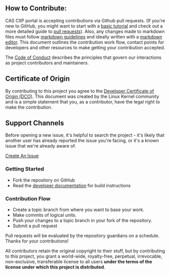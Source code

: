 ## How to Contribute:

CAS CIIP portal is accepting contributions via Github pull requests. (If you're new to GitHub, you might want to start with a [basic tutorial](https://help.github.com/en/github/getting-started-with-github/set-up-git) and check out a more detailed guide to [pull requests](https://help.github.com/en/github/collaborating-with-issues-and-pull-requests/about-pull-requests)). Also, any changes made to markdown files must follow [markdown guidelines](https://guides.github.com/features/mastering-markdown/) and ideally written with a [markdown editor](https://stackedit.io/). This document outlines the contribution work flow, contact points for developers and other resources to make getting your contribution accepted.

The [Code of Conduct](./CODE_OF_CONDUCT.md) describes the principles that govern our interactions as project contributors and maintainers.

## Certificate of Origin

By contributing to this project you agree to the [Developer Certificate of Origin (DCO)](./DCO.md). This document was created by the Linux Kernel community and is a simple statement that you, as a contributor, have the legal right to make the contribution.

## Support Channels

Before opening a new issue, it's helpful to search the project - it's likely that another user has already reported the issue you're facing, or it's a known issue that we're already aware of.

[Create An Issue](https://github.com/bcgov/cas-ciip-portal/issues)
### Getting Started
  * Fork the repository on GitHub
  * Read the [developer documentation](./developer-guide.md) for build instructions

### Contribution Flow
  * Create a topic branch from where you want to base your work.
  * Make commits of logical units.
  * Push your changes to a topic branch in your fork of the repository.
  * Submit a pull request

Pull requests will be evaluated by the repository guardians on a schedule.
Thanks for your contributions!

All contributors retain the original copyright to their stuff, but by contributing to this project, you grant a world-wide, royalty-free, perpetual, irrevocable, non-exclusive, transferable license to all users **under the terms of the license under which this project is distributed**.

